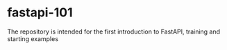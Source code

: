 # fastapi-101
The repository is intended for the first introduction to FastAPI, training and starting examples
